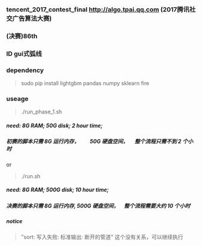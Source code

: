 ### tencent_2017_contest_final    http://algo.tpai.qq.com (2017腾讯社交广告算法大赛) 
### (决赛)86th      
###  ID  gui式弧线  




### dependency
> sudo pip install lightgbm  pandas  numpy  sklearn   fire



### useage

> ./run_phase_1.sh
##### need:      8G RAM;       50G disk;     2 hour time;
##### 初赛的脚本只需 8G 运行内存，　　50G 硬盘空间，　 整个流程只需不到 2 个小时


or 


> ./run.sh
##### need:      8G RAM;       500G disk;    10 hour time;
##### 决赛的脚本只需 8G 运行内存,    500G 硬盘空间，　整个流程需要大约 10 个小时




##### notice 
> "sort: 写入失败: 标准输出: 断开的管道"         这个没有关系，可以继续执行
